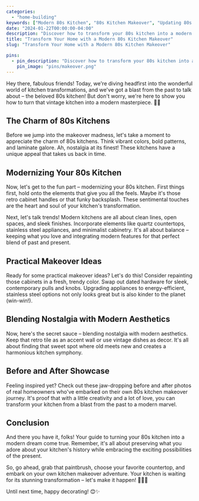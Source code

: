 ```yaml
---
categories:
  - "home-building"
keywords: ["Modern 80s Kitchen", "80s Kitchen Makeover", "Updating 80s Kitchens", "Modernizing Kitchen Design", "Retro Kitchen Renovation", "Nostalgic Kitchen Remodel", "Contemporary Kitchen Trends", "Vintage Kitchen Elements", "Kitchen Makeover Inspiration"]
date: "2024-01-22T00:00:00-04:00"
description: "Discover how to transform your 80s kitchen into a modern masterpiece. Explore practical makeover ideas, blending nostalgia with modern aesthetics, and real-life before and after showcases."
title: "Transform Your Home with a Modern 80s Kitchen Makeover"
slug: "Transform Your Home with a Modern 80s Kitchen Makeover"

pins:
  - pin_description: "Discover how to transform your 80s kitchen into a modern masterpiece. Explore practical makeover ideas, blending nostalgia with modern aesthetics, and real-life before and after showcases."
    pin_image: "pins/makeover.png"
---
```



Hey there, fabulous friends! Today, we're diving headfirst into the wonderful world of kitchen transformations, and we've got a blast from the past to talk about – the beloved 80s kitchen! But don't worry, we're here to show you how to turn that vintage kitchen into a modern masterpiece. 🎉🏡

## The Charm of 80s Kitchens

Before we jump into the makeover madness, let's take a moment to appreciate the charm of 80s kitchens. Think vibrant colors, bold patterns, and laminate galore. Ah, nostalgia at its finest! These kitchens have a unique appeal that takes us back in time.

## Modernizing Your 80s Kitchen

Now, let's get to the fun part – modernizing your 80s kitchen. First things first, hold onto the elements that give you all the feels. Maybe it's those retro cabinet handles or that funky backsplash. These sentimental touches are the heart and soul of your kitchen's transformation.

Next, let's talk trends! Modern kitchens are all about clean lines, open spaces, and sleek finishes. Incorporate elements like quartz countertops, stainless steel appliances, and minimalist cabinetry. It's all about balance – keeping what you love and integrating modern features for that perfect blend of past and present.

## Practical Makeover Ideas

Ready for some practical makeover ideas? Let's do this! Consider repainting those cabinets in a fresh, trendy color. Swap out dated hardware for sleek, contemporary pulls and knobs. Upgrading appliances to energy-efficient, stainless steel options not only looks great but is also kinder to the planet (win-win!).

## Blending Nostalgia with Modern Aesthetics

Now, here's the secret sauce – blending nostalgia with modern aesthetics. Keep that retro tile as an accent wall or use vintage dishes as decor. It's all about finding that sweet spot where old meets new and creates a harmonious kitchen symphony.

## Before and After Showcase

Feeling inspired yet? Check out these jaw-dropping before and after photos of real homeowners who've embarked on their own 80s kitchen makeover journey. It's proof that with a little creativity and a lot of love, you can transform your kitchen from a blast from the past to a modern marvel.

## Conclusion

And there you have it, folks! Your guide to turning your 80s kitchen into a modern dream come true. Remember, it's all about preserving what you adore about your kitchen's history while embracing the exciting possibilities of the present.

So, go ahead, grab that paintbrush, choose your favorite countertop, and embark on your own kitchen makeover adventure. Your kitchen is waiting for its stunning transformation – let's make it happen! 🌟🏡💕

Until next time, happy decorating! 😊✨
